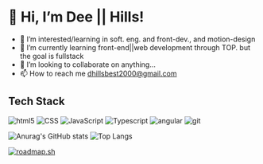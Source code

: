 # 👋 Hi, I’m Dee || Hills!
- 👀 I’m interested/learning in soft. eng. and front-dev., and motion-design
- 🌱 I’m currently learning front-end||web development through TOP. but the goal is fullstack
- 💞️ I’m looking to collaborate on anything...
- 📫 How to reach me dhillsbest2000@gmail.com
## Tech Stack
<p>
  <img alt="html5" src="https://img.shields.io/badge/-HTML5-E34F26?style=flat-square&logo=html5&logoColor=white" />
  <img alt="CSS" src="https://img.shields.io/badge/CSS%20-%231572B6.svg?style=flat-square&logo=css3&logoColor=white" />  
  <img alt="JavaScript" src="https://img.shields.io/badge/JavaScript%20-%23F7DF1E.svg?style=flat-square&logo=javascript&logoColor=black" />  
  <img alt="Typescript" src="https://img.shields.io/badge/-Typescript-005BA1?style=flat-square&logo=typescript&logoColor=white" />    
  <img alt="angular" src="https://img.shields.io/badge/-Angular-DD0031?style=flat-square&logo=angular&logoColor=white" />
  <img alt="git" src="https://img.shields.io/badge/-Git-F05032?style=flat-square&logo=git&logoColor=white" />
</p>

![Anurag's GitHub stats](https://github-readme-stats.vercel.app/api?username=progdeess&show_icons=true&theme=transparent)
![Top Langs](https://github-readme-stats.vercel.app/api/top-langs/?username=progdeess&layout=compact)

[![roadmap.sh](https://api.roadmap.sh/v1-badge/tall/6443d92de272577374949f7c?variant=dark)](https://roadmap.sh)


<!---
pRogDeess/pRogDeess is a ✨ special ✨ repository because its `README.md` (this file) appears on your GitHub profile.
You can click the Preview link to take a look at your changes.
--->

